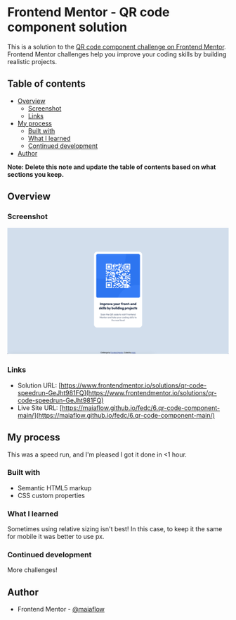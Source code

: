 # Frontend Mentor - QR code component solution

This is a solution to the [QR code component challenge on Frontend Mentor](https://www.frontendmentor.io/challenges/qr-code-component-iux_sIO_H). Frontend Mentor challenges help you improve your coding skills by building realistic projects. 

## Table of contents

- [Overview](#overview)
  - [Screenshot](#screenshot)
  - [Links](#links)
- [My process](#my-process)
  - [Built with](#built-with)
  - [What I learned](#what-i-learned)
  - [Continued development](#continued-development)
- [Author](#author)

**Note: Delete this note and update the table of contents based on what sections you keep.**

## Overview

### Screenshot

![./screenshot.png](./screenshot.png)

### Links

- Solution URL: [https://www.frontendmentor.io/solutions/qr-code-speedrun-GeJht981FQ](https://www.frontendmentor.io/solutions/qr-code-speedrun-GeJht981FQ)
- Live Site URL: [https://maiaflow.github.io/fedc/6.qr-code-component-main/](https://maiaflow.github.io/fedc/6.qr-code-component-main/)

## My process

This was a speed run, and I'm pleased I got it done in <1 hour.

### Built with

- Semantic HTML5 markup
- CSS custom properties

### What I learned

Sometimes using relative sizing isn't best! In this case, to keep it the same for mobile it was better to use px.

### Continued development

More challenges! 


## Author

- Frontend Mentor - [@maiaflow](https://www.frontendmentor.io/profile/maiaflow)

